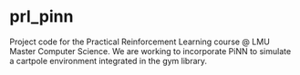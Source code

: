 # prl_pinn
Project code for the Practical Reinforcement Learning course @ LMU Master Computer Science. We are working to incorporate PiNN to simulate a cartpole environment integrated in the gym library.
